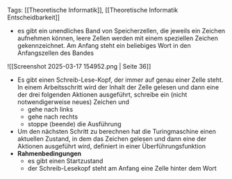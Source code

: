 Tags: [[Theoretische Informatik]], [[Theoretische Informatik Entscheidbarkeit]]

+ es gibt ein unendliches Band von Speicherzellen, die jeweils ein Zeichen aufnehmen können, leere Zellen werden mit einem speziellen Zeichen gekennzeichnet. Am Anfang steht ein beliebiges Wort in den Anfangszellen des Bandes

![[Screenshot 2025-03-17 154952.png | Seite 36]]

+ Es gibt einen Schreib-Lese-Kopf, der immer auf genau einer Zelle steht. In einem Arbeitsschritt wird der Inhalt der Zelle gelesen und dann eine der drei folgenden Aktionen ausgeführt, schreibe ein (nicht notwendigerweise neues) Zeichen und 
	+ gehe nach links
	+ gehe nach rechts
	+ stoppe (beende) die Ausführung
+ Um den nächsten Schritt zu berechnen hat die Turingmaschine einen aktuellen Zustand, in dem das Zeichen gelesen und dann eine der Aktionen ausgeführt wird, definiert in einer Überführungsfunktion
+ **Rahmenbedingungen**
	+ es gibt einen Startzustand
	+ der Schreib-Lesekopf steht am Anfang eine Zelle hinter dem Wort